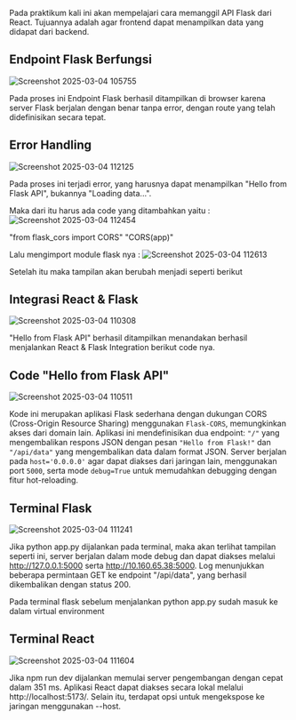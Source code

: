Pada praktikum kali ini akan mempelajari cara memanggil API Flask dari React. Tujuannya adalah agar frontend dapat menampilkan data yang didapat dari backend.
## Endpoint Flask Berfungsi
![Screenshot 2025-03-04 105755](https://github.com/user-attachments/assets/177ffe47-b396-4f13-9f3d-1eae86e00a4b)

Pada proses ini Endpoint Flask berhasil ditampilkan di browser karena server Flask berjalan dengan benar tanpa error, dengan route yang telah didefinisikan secara tepat.
## Error Handling
![Screenshot 2025-03-04 112125](https://github.com/user-attachments/assets/81d4f4d6-6059-45ec-a1fa-725b5d8acde5)

Pada proses ini terjadi error, yang harusnya dapat menampilkan "Hello from Flask API", bukannya "Loading data...".

Maka dari itu harus ada code yang ditambahkan yaitu :
![Screenshot 2025-03-04 112454](https://github.com/user-attachments/assets/53b5ed4d-42bf-4be7-a523-fbd935740a31)

"from flask_cors import CORS"
"CORS(app)"

Lalu mengimport module flask nya :
![Screenshot 2025-03-04 112613](https://github.com/user-attachments/assets/324788b8-36ae-4b9f-8b7d-12cfa29115b1)

Setelah itu maka tampilan akan berubah menjadi seperti berikut

## Integrasi React & Flask
![Screenshot 2025-03-04 110308](https://github.com/user-attachments/assets/766ddd27-40c0-4d66-87fe-6171dbb1f809)


"Hello from Flask API" berhasil ditampilkan menandakan berhasil menjalankan React & Flask Integration berikut code nya.
## Code "Hello from Flask API"
![Screenshot 2025-03-04 110511](https://github.com/user-attachments/assets/a27e1e01-3c00-43b4-b4d7-36d5dc4b07b2)

Kode ini merupakan aplikasi Flask sederhana dengan dukungan CORS (Cross-Origin Resource Sharing) menggunakan `Flask-CORS`, memungkinkan akses dari domain lain. Aplikasi ini mendefinisikan dua endpoint: `"/"` yang mengembalikan respons JSON dengan pesan `"Hello from Flask!"` dan `"/api/data"` yang mengembalikan data dalam format JSON. Server berjalan pada `host='0.0.0.0'` agar dapat diakses dari jaringan lain, menggunakan port `5000`, serta mode `debug=True` untuk memudahkan debugging dengan fitur hot-reloading.

## Terminal Flask
![Screenshot 2025-03-04 111241](https://github.com/user-attachments/assets/175d22ec-8893-481b-bf78-887f3b77f475)

Jika python app.py dijalankan pada terminal, maka akan terlihat tampilan seperti ini, server berjalan dalam mode debug dan dapat diakses melalui http://127.0.0.1:5000 serta http://10.160.65.38:5000. Log menunjukkan beberapa permintaan GET ke endpoint "/api/data", yang berhasil dikembalikan dengan status 200.

Pada terminal flask sebelum menjalankan python app.py sudah masuk ke dalam virtual environment

## Terminal React
![Screenshot 2025-03-04 111604](https://github.com/user-attachments/assets/ccb68651-655b-464e-9c6f-3cf64b330d4b)

Jika npm run dev dijalankan memulai server pengembangan dengan cepat dalam 351 ms. Aplikasi React dapat diakses secara lokal melalui http://localhost:5173/. Selain itu, terdapat opsi untuk mengekspose ke jaringan menggunakan --host.

